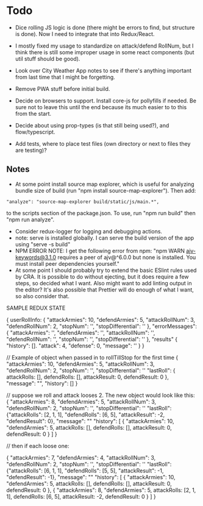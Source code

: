 # Todo

- Dice rolling JS logic is done (there might be errors to find, but structure is done). Now I need to integrate that into Redux/React.
- I mostly fixed my usage to standardize on attack/defend RollNum, but I think there is still some improper usage in some react components (but util stuff should be good).



- Look over City Weather App notes to see if there's anything important from last time that I might be forgetting.
- Remove PWA stuff before initial build.
- Decide on browsers to support. Install core-js for pollyfills if needed. Be sure not to leave this until the end because its much easier to to this from the start.
- Decide about using prop-types (is that still being used?), and flow/typescript.
- Add tests, where to place test files (own directory or next to files they are testing)?

## Notes

- At some point install source map explorer, which is useful for analyzing bundle size of build (run "npm install source-map-explorer"). Then add:
```
"analyze": "source-map-explorer build/static/js/main.*",
```
to the scripts section of the package.json. To use, run "npm run build" then "npm run analyze".
- Consider redux-logger for logging and debugging actions.
- note: serve is installed globally. I can serve the build version of the app using "serve -s build"
- NPM ERROR NOTE: I get the following error from npm: "npm WARN ajv-keywords@3.1.0 requires a peer of ajv@^6.0.0 but none is installed. You must install peer dependencies yourself."
- At some point I should probably try to extend the basic ESlint rules used by CRA. It is possible to do without ejecting, but it does require a few steps, so decided what I want. Also might want to add linting output in the editor? It's also possible that Prettier will do enough of what I want, so also consider that.



SAMPLE REDUX STATE

{
  userRollInfo: {
    "attackArmies": 10,
    "defendArmies": 5,
    "attackRollNum": 3,
    "defendRollNum": 2,
    "stopNum": '',
    "stopDifferential": ''
  },
  "errorMessages": {
    "attackArmies": '',
    "defendArmies": '',
    "attackRollNum": '',
    "defendRollNum": '',
    "stopNum": '',
    "stopDifferential": ''
  },
  "results" {
    "history": [].
    "attack": 4,
    "defense": 0,
    "message": ''
  }
}



// Example of object when passed in to rollTillStop for the first time
{
  "attackArmies": 10,
  "defendArmies": 5,
  "attackRollNum": 3,
  "defendRollNum": 2,
  "stopNum": '',
  "stopDifferential": ''
  "lastRoll": {
    attackRolls: [],
    defendRolls: [],
    attackResult: 0,
    defendResult: 0
  },
  "message": "",
  "history": []
}

// suppose we roll and attack looses 2. The new object would look like this:
{
  "attackArmies": 8,
  "defendArmies": 5,
  "attackRollNum": 3,
  "defendRollNum": 2,
  "stopNum": '',
  "stopDifferential": ''
  "lastRoll": {"attackRolls": [2, 1, 1], "defendRolls": [6, 5], "attackResult": -2, "defendResult": 0},
  "message": ""
  "history": [
    {
      "attackArmies": 10,
      "defendArmies": 5,
      attackRolls: [],
      defendRolls: [],
      attackResult: 0,
      defendResult: 0
    }
  ]
}

// then if each loose one:

{
  "attackArmies": 7,
  "defendArmies": 4,
  "attackRollNum": 3,
  "defendRollNum": 2,
  "stopNum": '',
  "stopDifferential": ''
  "lastRoll": {"attackRolls": [6, 1, 1], "defendRolls": [5, 5], "attackResult": -1, "defendResult": -1},
  "message": ""
  "history": [
    {
      "attackArmies": 10,
      "defendArmies": 5,
      attackRolls: [],
      defendRolls: [],
      attackResult: 0,
      defendResult: 0
    },
    {
      "attackArmies": 8,
      "defendArmies": 5,
      attackRolls: [2, 1, 1],
      defendRolls: [6, 5],
      attackResult: -2,
      defendResult: 0
    }
  ]
}
